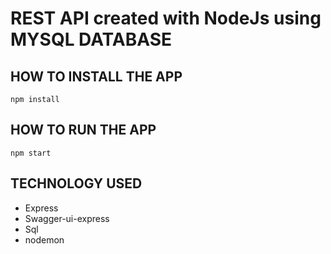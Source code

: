 # REST API created with NodeJs using MYSQL DATABASE #

## HOW TO INSTALL THE APP ##
```
npm install
```
## HOW TO RUN THE APP ##
```
npm start
```
## TECHNOLOGY USED ##
- Express
- Swagger-ui-express
- Sql
- nodemon

